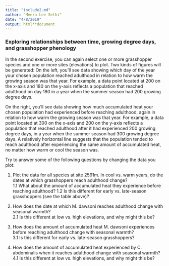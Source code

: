```yaml
---
title: "include2.md"
author: “Meera Lee Sethi"
date: "4/8/2019"
output: html**document
---
```


### Exploring relationships between time, growing degree days, and grasshopper phenology

In the second exercise, you can again select one or more grasshopper species and one or more sites (elevations) to plot. Two kinds of figures will be generated: On the left, you’ll see data showing which day of the year your chosen population reached adulthood in relation to how warm the growing season was that year. For example, a data point located at 200 on the x-axis and 180 on the y-axis reflects a population that reached adulthood on day 180 in a year when the summer season had 200 growing degree days. 

On the right, you’ll see data showing how much accumulated heat your chosen population had experienced before reaching adulthood, again in relation to how warm the growing season was that year. For example, a data point located at 300 on the x-axis and 200 on the y-axis reflects a population that reached adulthood after it had experienced 200 growing degree days, in a year when the summer season had 300 growing degree days. A relatively horizontal line suggests that the population tended to reach adulthood after experiencing the same amount of accumulated heat, no matter how warm or cool the season was.

Try to answer some of the following questions by changing the data you plot:

1. Plot the data for all species at site 2591m. In cool vs. warm years, do the dates at which grasshoppers reach adulthood change?  
    1.1 What about the amount of accumulated heat they experience before reaching adulthood?
    1.2 Is this different for early vs. late-season grasshoppers (see the table above)?  
    
2. How does the date at which M. dawsoni reaches adulthood change with seasonal warmth?  
    2.1 Is this different at low vs. high elevations, and why might this be?  

3. How does the amount of accumulated heat M. dawsoni experiences before reaching adulthood change with seasonal warmth?  
    3.1 Is this different for early vs. late-season grasshoppers?  
 
4. How does the amount of accumulated heat experienced by C. abdominalis when it reaches adulthood change with seasonal warmth?  
    4.1 Is this different at low vs. high elevations, and why might this be?  

